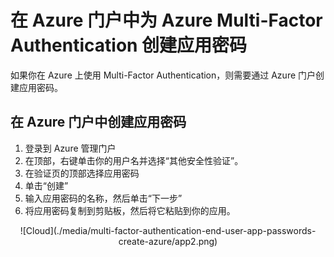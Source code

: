 <properties 
	pageTitle="在 Azure 门户中为 Azure Multi-Factor Authentication 创建应用密码" 
	description="本页说明用户如何在 Azure 门户中创建更多的应用密码。" 
	services="multi-factor-authentication" 
	documentationCenter="" 
	authors="billmath" 
	manager="terrylan" 
	editor="bryanla"/>

<tags 
	ms.service="multi-factor-authentication" 
	ms.date="06/02/2015" 
	wacn.date="09/15/2015"/>

# 在 Azure 门户中为 Azure Multi-Factor Authentication 创建应用密码

如果你在 Azure 上使用 Multi-Factor Authentication，则需要通过 Azure 门户创建应用密码。

## 在 Azure 门户中创建应用密码

1. 登录到 Azure 管理门户
3. 在顶部，右键单击你的用户名并选择“其他安全性验证”。
5. 在验证页的顶部选择应用密码
6. 单击“创建”
7. 输入应用密码的名称，然后单击“下一步”
8. 将应用密码复制到剪贴板，然后将它粘贴到你的应用。


<center>![Cloud](./media/multi-factor-authentication-end-user-app-passwords-create-azure/app2.png)</center>

<!---HONumber=69-->